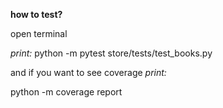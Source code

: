 **how to test?**

open terminal

*print:*
python -m pytest store/tests/test_books.py

and if you want to see coverage *print:*

python -m coverage report
